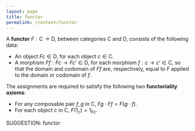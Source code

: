 ```yaml
---
layout: page
title: functor
permalink: /context/functor
---
```

 A **functor** $F : \mathsf{C} \to \mathsf{D}$, between categories $\mathsf{C}$ and $\mathsf{D}$, consists of the following data:

-  An object $Fc \in \mathsf{D}$, for each object $c \in \mathsf{C}$.
-  A morphism $Ff : Fc \to Fc' \in \mathsf{D}$, for each morphism $f : c \to c' \in \mathsf{C}$, so that the domain and codomain of $Ff$ are, respectively, equal to $F$ applied to the domain or codomain of $f$.

The assignments are required to satisfy the following two **functoriality axioms**:

-  For any composable pair $f,g$ in $\mathsf{C}$, $Fg \cdot Ff = F(g \cdot f)$.
-  For each object $c$ in $\mathsf{C}$, $F(1_c) = 1_{Fc}$.



SUGGESTION: functor